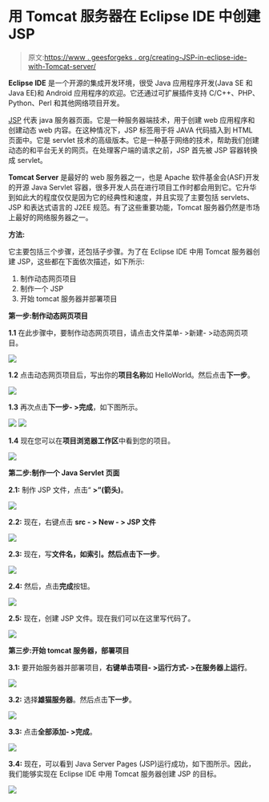 # 用 Tomcat 服务器在 Eclipse IDE 中创建 JSP

> 原文:[https://www . geesforgeks . org/creating-JSP-in-eclipse-ide-with-Tomcat-server/](https://www.geeksforgeeks.org/creating-jsp-in-eclipse-ide-with-tomcat-server/)

**Eclipse IDE** 是一个开源的集成开发环境，很受 Java 应用程序开发(Java SE 和 Java EE)和 Android 应用程序的欢迎。它还通过可扩展插件支持 C/C++、PHP、Python、Perl 和其他网络项目开发。

[JSP](https://www.geeksforgeeks.org/introduction-to-jsp/) 代表 java 服务器页面。它是一种服务器端技术，用于创建 web 应用程序和创建动态 web 内容。在这种情况下，JSP 标签用于将 JAVA 代码插入到 HTML 页面中。它是 servlet 技术的高级版本。它是一种基于网络的技术，帮助我们创建动态的和平台无关的网页。在处理客户端的请求之前，JSP 首先被 JSP 容器转换成 servlet。

**Tomcat Server** 是最好的 web 服务器之一，也是 Apache 软件基金会(ASF)开发的开源 Java Servlet 容器，很多开发人员在进行项目工作时都会用到它。它升华到如此大的程度仅仅是因为它的经典性和速度，并且实现了主要包括 servlets、JSP 和表达式语言的 J2EE 规范。有了这些重要功能，Tomcat 服务器仍然是市场上最好的网络服务器之一。

**方法:**

它主要包括三个步骤，还包括子步骤。为了在 Eclipse IDE 中用 Tomcat 服务器创建 JSP，这些都在下面依次描述，如下所示:

1.  制作动态网页项目
2.  制作一个 JSP
3.  开始 tomcat 服务器并部署项目

**第一步:制作动态网页项目**

**1.1** 在此步骤中，要制作动态网页项目，请点击文件菜单- >新建- >动态网页项目。

![](img/9980dc8b24d1999e147982ac2036ea59.png)

**1.2** 点击动态网页项目后，写出你的**项目名称**如 HelloWorld。然后点击**下一步**。

![](img/6047be9e4f664f59fa8dbea65a5041f7.png)

**1.3** 再次点击**下一步- >完成**，如下图所示。

![](img/65bd8289c31e6ab4569b2466bbcfc40b.png) ![](img/63b49978a06e4aff9f6602258f3938b0.png)

**1.4** 现在您可以在**项目浏览器工作区**中看到您的项目。

![](img/22339f16d883ebbcb7cc1fe0e55268d1.png)

**第二步:制作一个 Java Servlet 页面**

**2.1:** 制作 JSP 文件，点击“ **>”(箭头)**。

![](img/e6eba1a66a1f9a67ab2cd099966848f1.png)

**2.2:** 现在，右键点击 **src - > New - > JSP 文件**

![](img/0a809d26940cbf43df35382e4dbbfa2b.png)

**2.3:** 现在，写**文件名，**如索引。然后点击**下一步**。

![](img/0223e96a750c2cdccf02a3a0f8fddd5c.png)

**2.4:** 然后，点击**完成**按钮。

![](img/3e34c9029c1ee4e352e57eb66b4c34d3.png)

**2.5:** 现在，创建 JSP 文件。现在我们可以在这里写代码了。

![](img/c8c47b9c919cad3437b652fd58df910c.png)

**第三步:开始 tomcat 服务器，部署项目**

**3.1:** 要开始服务器并部署项目，**右键单击项目- >运行方式- >在服务器上运行**。

![](img/c636d0484e05e1e3837389ff19985f9c.png)

**3.2:** 选择**雄猫服务器**。然后点击**下一步**。

![](img/5de0264cc7974c7061697afa876d37be.png)

**3.3:** 点击**全部添加- >完成**。

![](img/fb0c6cc0d86c9716d54e626300f31c84.png)

**3.4:** 现在，可以看到 Java Server Pages (JSP)运行成功，如下图所示。因此，我们能够实现在 Eclipse IDE 中用 Tomcat 服务器创建 JSP 的目标。

![](img/4400de9bdf96dfd527ca5883d73f744c.png)